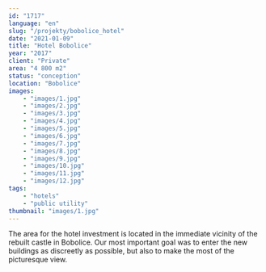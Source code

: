 ```yaml
---
id: "1717"
language: "en"
slug: "/projekty/bobolice_hotel"
date: "2021-01-09"
title: "Hotel Bobolice"
year: "2017"
client: "Private"
area: "4 800 m2"
status: "conception"
location: "Bobolice"
images: 
    - "images/1.jpg"
    - "images/2.jpg"
    - "images/3.jpg"
    - "images/4.jpg"    
    - "images/5.jpg"    
    - "images/6.jpg"    
    - "images/7.jpg"    
    - "images/8.jpg"    
    - "images/9.jpg"    
    - "images/10.jpg"    
    - "images/11.jpg"    
    - "images/12.jpg"    
tags: 
    - "hotels"
    - "public utility"
thumbnail: "images/1.jpg"
---
```

The area for the hotel investment is located in the immediate vicinity of the rebuilt castle in Bobolice. Our most important goal was to enter the new buildings as discreetly as possible, but also to make the most of the picturesque view.
